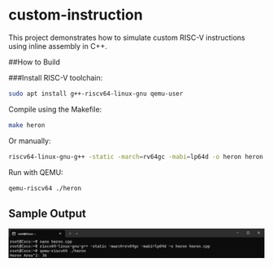 # custom-instruction

This project demonstrates how to simulate custom RISC-V instructions using inline assembly in C++.

##How to Build

###Install RISC-V toolchain:

```bash
sudo apt install g++-riscv64-linux-gnu qemu-user
```
Compile using the Makefile:

```bash
make heron
```

Or manually:

```bash
riscv64-linux-gnu-g++ -static -march=rv64gc -mabi=lp64d -o heron heron.cpp
```

Run with QEMU:

```bash
qemu-riscv64 ./heron
```
## Sample Output

![Sample Output](output.png)

